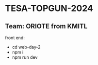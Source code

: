 # TESA-TOPGUN-2024
## Team: ORIOTE from KMITL


front end:
  - cd web-day-2
  - npm i
  - npm run dev
